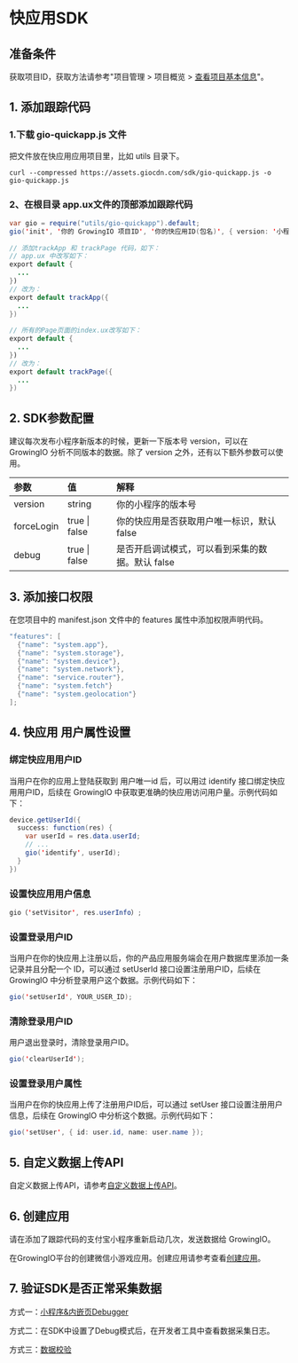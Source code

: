 # 快应用SDK

## 准备条件

获取项目ID，获取方法请参考"项目管理 &gt; 项目概览 &gt; [查看项目基本信息](../../../chan-pin-shi-yong-wen-dang-fen-ban/xiang-mu-guan-li/details.md#cha-kan-xiang-mu-ji-ben-xin-xi)"。

## 1. 添加跟踪代码

### 1.下载 gio-quickapp.js 文件

把文件放在快应用应用项目里，比如 utils 目录下。

```text
curl --compressed https://assets.giocdn.com/sdk/gio-quickapp.js -o gio-quickapp.js
```

### 2、在根目录 app.ux文件的顶部添加跟踪代码

```java
var gio = require("utils/gio-quickapp").default;
gio('init', '你的 GrowingIO 项目ID', '你的快应用ID(包名)', { version: '小程序版本' });
​
// 添加trackApp 和 trackPage 代码，如下：
// app.ux 中改写如下：
export default {
  ...
})
// 改为：
export default trackApp({
  ...
})
​
// 所有的Page页面的index.ux改写如下：
export default {
  ...
})
// 改为：
export default trackPage({
  ...
})
```

## 2. SDK参数配置

建议每次发布小程序新版本的时候，更新一下版本号 version，可以在 GrowingIO 分析不同版本的数据。除了 version 之外，还有以下额外参数可以使用。

| 参数 | 值 | 解释 |
| :--- | :--- | :--- |
| version | string | 你的小程序的版本号 |
| forceLogin | true \| false | 你的快应用是否获取用户唯一标识，默认 false |
| debug | true \| false | 是否开启调试模式，可以看到采集的数据。默认 false |

## 3. 添加接口权限

在您项目中的 manifest.json 文件中的 features 属性中添加权限声明代码。

```java
"features": [
  {"name": "system.app"},
  {"name": "system.storage"},
  {"name": "system.device"},
  {"name": "system.network"},
  {"name": "service.router"},
  {"name": "system.fetch"}
  {"name": "system.geolocation"}
];
```

## 4. 快应用 用户属性设置

### 绑定快应用用户ID <a id="bang-ding-kuai-ying-yong-yong-hu-id"></a>

当用户在你的应用上登陆获取到 用户唯一id 后，可以用过 identify 接口绑定快应用用户ID，后续在 GrowingIO 中获取更准确的快应用访问用户量。示例代码如下：

```java
device.getUserId({
  success: function(res) {
    var userId = res.data.userId;
    // ...
    gio('identify', userId);
  }
})
```

### 设置快应用用户信息 <a id="she-zhi-zhu-ce-yong-hu-id"></a>

```java
gio（'setVisitor', res.userInfo）;
```

### 设置登录用户ID <a id="she-zhi-zhu-ce-yong-hu-id"></a>

当用户在你的快应用上注册以后，你的产品应用服务端会在用户数据库里添加一条记录并且分配一个 ID，可以通过 setUserId 接口设置注册用户ID，后续在 GrowingIO 中分析登录用户这个数据。示例代码如下：

```java
gio('setUserId', YOUR_USER_ID);
```

### 清除登录用户ID

用户退出登录时，清除登录用户ID。

```java
gio('clearUserId');
```

### 设置登录用户属性 <a id="she-zhi-zhu-ce-yong-hu-xin-xi"></a>

当用户在你的快应用上传了注册用户ID后，可以通过 setUser 接口设置注册用户信息，后续在 GrowingIO 中分析这个数据。示例代码如下：

```java
gio('setUser', { id: user.id, name: user.name });
```

## 5. 自定义数据上传API

自定义数据上传API，请参考[自定义数据上传API](customize-api.md)。

## 6. 创建应用

请在添加了跟踪代码的支付宝小程序重新启动几次，发送数据给 GrowingIO。

在GrowingIO平台的创建微信小游戏应用。创建应用请参考查看[创建应用](../../../chan-pin-shi-yong-wen-dang-fen-ban/xiang-mu-guan-li/application-manage.md#chuang-jian-ying-yong)。

## 7. 验证SDK是否正常采集数据

方式一：[小程序&内嵌页Debugger](../../debugging/minpdebugger.md)

方式二：在SDK中设置了Debug模式后，在开发者工具中查看数据采集日志。

方式三：[数据校验](../../../chan-pin-shi-yong-wen-dang-fen-ban/shu-ju-zhong-xin/shu-ju-xiao-yan/datacheck.md)

